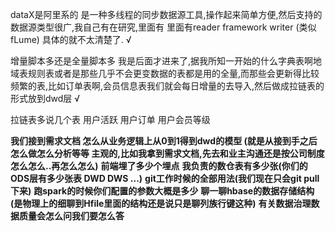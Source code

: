 dataX是阿里系的 是一种多线程的同步数据源工具,操作起来简单方便,然后支持的数据源类型很广,我自己有在研究,里面有  里面有reader framework writer (类似fLume) 具体的就不太清楚了.   √

增量脚本多还是全量脚本多 
我是后面才进来了,据我所知一开始的什么字典表啊地域表规则表或者是那些几乎不会更变数据的表都是用的全量,而那些会更新得比较频繁的表,比如订单表啊,会员信息表我们就会每日增量的去导入,然后做成拉链表的形式放到dwd层 √



拉链表多说几个表 用户活跃  用户订单 用户会员等级  


**我们接到需求文档 怎么从业务逻辑上从0到1得到dwd的模型 (就是从接到手之后怎么做怎么分析等等 主观的,比如我拿到需求文档,先去和业主沟通还是按公司制度怎么怎么..再怎么怎么)** 
**前端埋了多少个埋点**
**我负责的数仓表有多少张(你们的ODS层有多少张表 DWD DWS ...)**
**git工作时候的全部用法(我们现在只会git pull下来)**
**跑spark的时候你们配置的参数大概是多少**
**聊一聊hbase的数据存储结构(是物理上的细聊到Hfile里面的结构还是说只是聊列族行键这种)**
**有关数据治理数据质量会怎么问我们要怎么答**

